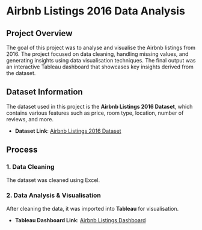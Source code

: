 # Airbnb Listings 2016 Data Analysis

## Project Overview
The goal of this project was to analyse and visualise the Airbnb listings from 2016. The project focused on data cleaning, handling missing values, and generating insights using data visualisation techniques. The final output was an interactive Tableau dashboard that showcases key insights derived from the dataset.

## Dataset Information
The dataset used in this project is the **Airbnb Listings 2016 Dataset**, which contains various features such as price, room type, location, number of reviews, and more.

- **Dataset Link**: [Airbnb Listings 2016 Dataset](https://www.kaggle.com/datasets/alexanderfreberg/airbnb-listings-2016-dataset)

## Process
### 1. Data Cleaning
The dataset was cleaned using Excel.

### 2. Data Analysis & Visualisation
After cleaning the data, it was imported into **Tableau** for visualisation. 

- **Tableau Dashboard Link**: [Airbnb Listings Dashboard](https://public.tableau.com/app/profile/laxman.jeyarajasingam/viz/AirBnbProject_17255387593070/Dashboard1?publish=yes)
